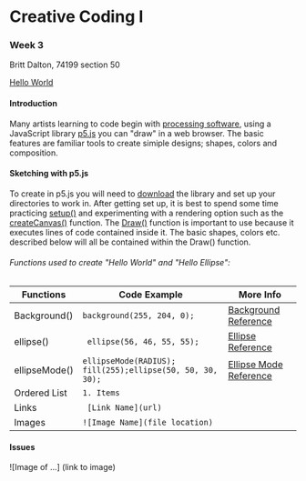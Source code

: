 # Creative Coding I #
### Week 3 ###

Britt Dalton, 74199 section 50

[Hello World](https://brittdalton.github.io/Creative_Coding_HW/HW_03/Hello_world)

 #### Introduction ####
 Many artists learning to code begin with [processing software](https://processing.org),
 using a JavaScript library [p5.js](https://p5js.org) you can "draw" in a web browser.
 The basic features are familiar tools to create simiple designs; shapes, colors and
 composition.

 #### Sketching with p5.js ####
 To create in p5.js you will need to [download](https://p5js.org/download/) the library and
 set up your directories to work in. After getting set up, it is best to spend some time
 practicing [setup()](https://p5js.org/reference/#/p5/setup) and experimenting with a rendering option such as the [createCanvas()](https://p5js.org/reference/#/p5/createCanvas) function. The [Draw()](https://p5js.org/reference/#/p5/draw) function is important to use because it executes lines
 of code contained inside it. The basic shapes, colors etc. described below will all be contained within the
 Draw() function.

###### Functions used to create "Hello World" and "Hello Ellipse": ######

|Functions | Code Example | More Info |
|---------- | -------------|-----------|
| Background() | `background(255, 204, 0);`| [Background Reference](https://p5js.org/reference/#/p5/background) |
| ellipse() | ` ellipse(56, 46, 55, 55);`| [Ellipse Reference](https://p5js.org/reference/#/p5/ellipse) |
| ellipseMode() | `ellipseMode(RADIUS); fill(255);ellipse(50, 50, 30, 30);`|  [Ellipse Mode Reference](https://p5js.org/reference/#/p5/ellipseMode) |
| Ordered List | ` 1. Items `|
| Links | ` [Link Name](url)`|
| Images | `![Image Name](file location)`|

 #### Issues ####

 ![Image of ...] (link to image)
